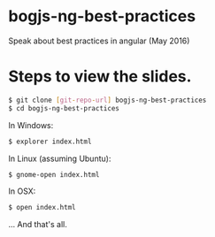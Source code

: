 # bogjs-ng-best-practices
Speak about best practices in angular (May 2016)

# Steps to view the slides.

```sh
$ git clone [git-repo-url] bogjs-ng-best-practices
$ cd bogjs-ng-best-practices
```
In Windows:
```sh
$ explorer index.html
```
In Linux (assuming Ubuntu):
```sh
$ gnome-open index.html
```
In OSX:
```sh
$ open index.html
```
... And that's all.

